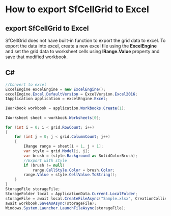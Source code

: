 # How to export SfCellGrid to Excel
 
## export SfCellGrid to Excel 
SfCellGrid does not have built-in function to export the grid data to excel. To export the data into excel, create a new excel file using the **ExcelEngine** and set the grid data to worksheet cells using **IRange.Value** property and save that modified workbook.
 
## C#

```C#
//Convert to excel
ExcelEngine excelEngine = new ExcelEngine();
excelEngine.Excel.DefaultVersion = ExcelVersion.Excel2016;
IApplication application = excelEngine.Excel;
 
IWorkbook workbook = application.Workbooks.Create(1);
 
IWorksheet sheet = workbook.Worksheets[0];
 
for (int i = 0; i < grid.RowCount; i++)
{
    for (int j = 0; j < grid.ColumnCount; j++)
    {
        IRange range = sheet[i + 1, j + 1];
        var style = grid.Model[i, j];
        var brush = (style.Background as SolidColorBrush);
        //Export with style
        if (brush != null)
            range.CellStyle.Color = brush.Color;
        range.Value = style.CellValue.ToString();
    }
}
StorageFile storageFile;
StorageFolder local = ApplicationData.Current.LocalFolder;
storageFile = await local.CreateFileAsync("Sample.xlsx", CreationCollisionOption.ReplaceExisting);
await workbook.SaveAsAsync(storageFile);
Windows.System.Launcher.LaunchFileAsync(storageFile);
```

 
